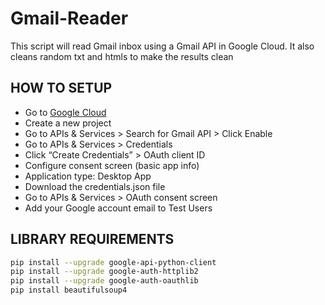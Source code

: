 # Gmail-Reader
This script will read Gmail inbox using a Gmail API in Google Cloud. It also cleans random txt and htmls to make the results clean

## HOW TO SETUP
- Go to [Google Cloud](https://console.cloud.google.com/)
- Create a new project
- Go to APIs & Services > Search for Gmail API > Click Enable
- Go to APIs & Services > Credentials
- Click “Create Credentials” > OAuth client ID
- Configure consent screen (basic app info)
- Application type: Desktop App
- Download the credentials.json file
- Go to APIs & Services > OAuth consent screen
- Add your Google account email to Test Users
## LIBRARY REQUIREMENTS
```bash
pip install --upgrade google-api-python-client
pip install --upgrade google-auth-httplib2
pip install --upgrade google-auth-oauthlib
pip install beautifulsoup4
```

